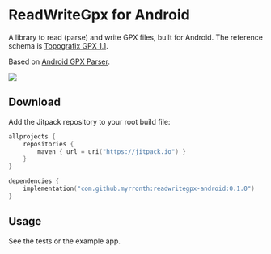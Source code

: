 # ReadWriteGpx for Android

A library to read (parse) and write GPX files, built for Android. The reference schema is [Topografix GPX 1.1](http://www.topografix.com/GPX/1/1/).

Based on [Android GPX Parser](https://github.com/ticofab/android-gpx-parser).

[![](https://jitpack.io/v/Myrronth/readwritegpx-android.svg)](https://jitpack.io/#Myrronth/readwritegpx-android)

## Download

Add the Jitpack repository to your root build file:

```kotlin
allprojects {
    repositories {
        maven { url = uri("https://jitpack.io") }
    }
}
```

```kotlin
dependencies {
    implementation("com.github.myrronth:readwritegpx-android:0.1.0")
}
```

## Usage

See the tests or the example app. 
